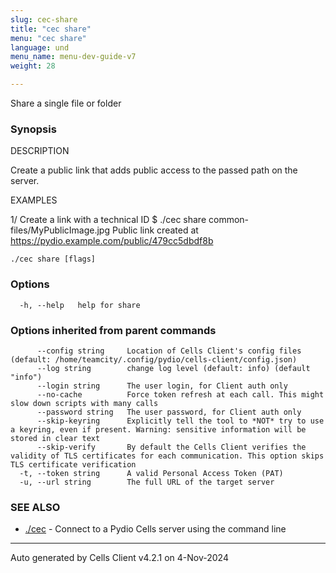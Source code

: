 ```yaml
---
slug: cec-share
title: "cec share"
menu: "cec share"
language: und
menu_name: menu-dev-guide-v7
weight: 28

---
```

Share a single file or folder

### Synopsis


DESCRIPTION

  Create a public link that adds public access to the passed path on the server.

EXAMPLES

  1/ Create a link with a technical ID
  $ ./cec share common-files/MyPublicImage.jpg
  Public link created at https://pydio.example.com/public/479cc5dbdf8b



```
./cec share [flags]
```

### Options

```
  -h, --help   help for share
```

### Options inherited from parent commands

```
      --config string     Location of Cells Client's config files (default: /home/teamcity/.config/pydio/cells-client/config.json)
      --log string        change log level (default: info) (default "info")
      --login string      The user login, for Client auth only
      --no-cache          Force token refresh at each call. This might slow down scripts with many calls
      --password string   The user password, for Client auth only
      --skip-keyring      Explicitly tell the tool to *NOT* try to use a keyring, even if present. Warning: sensitive information will be stored in clear text
      --skip-verify       By default the Cells Client verifies the validity of TLS certificates for each communication. This option skips TLS certificate verification
  -t, --token string      A valid Personal Access Token (PAT)
  -u, --url string        The full URL of the target server
```

### SEE ALSO

* [./cec](./cec)	 - Connect to a Pydio Cells server using the command line


---
Auto generated by  Cells Client v4.2.1 on 4-Nov-2024
